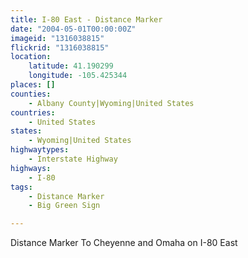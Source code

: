```yaml
---
title: I-80 East - Distance Marker
date: "2004-05-01T00:00:00Z"
imageid: "1316038815"
flickrid: "1316038815"
location:
    latitude: 41.190299
    longitude: -105.425344
places: []
counties:
    - Albany County|Wyoming|United States
countries:
    - United States
states:
    - Wyoming|United States
highwaytypes:
    - Interstate Highway
highways:
    - I-80
tags:
    - Distance Marker
    - Big Green Sign

---
```

Distance Marker To Cheyenne and Omaha on I-80 East